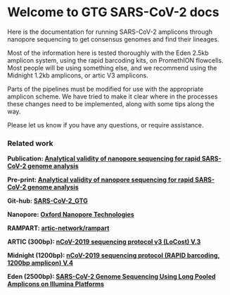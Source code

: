 # Welcome to GTG SARS-CoV-2 docs

Here is the documentation for running SARS-CoV-2 amplicons through nanopore sequencing to get consensus genomes and find their lineages.

Most of the information here is tested thoroughly with the Eden 2.5kb amplicon system, using the rapid barcoding kits, on PromethION flowcells. Most people will be using something else, and we recommend using the Midnight 1.2kb amplicons, or artic V3 amplicons.

Parts of the pipelines must be modified for use with the appropriate amplicon scheme. We have tried to make it clear where in the processes these changes need to be implemented, along with some tips along the way.

Please let us know if you have any questions, or require assistance.


### Related work

**Publication: [Analytical validity of nanopore sequencing for rapid SARS-CoV-2 genome analysis](https://www.nature.com/articles/s41467-020-20075-6)**

**Pre-print: [Analytical validity of nanopore sequencing for rapid SARS-CoV-2 genome analysis](https://www.biorxiv.org/content/10.1101/2020.08.04.236893v2)**

**Git-hub: [SARS-CoV-2_GTG](https://github.com/Psy-Fer/SARS-CoV-2_GTG)**

**Nanopore: [Oxford Nanopore Technologies](https://nanoporetech.com/)**

**RAMPART: [artic-network/rampart](https://github.com/artic-network/rampart)**

**ARTIC (300bp): [nCoV-2019 sequencing protocol v3 (LoCost) V.3](https://www.protocols.io/view/ncov-2019-sequencing-protocol-v3-locost-bh42j8ye)**

**Midnight (1200bp): [nCoV-2019 sequencing protocol (RAPID barcoding, 1200bp amplicon) V.4](https://www.protocols.io/view/ncov-2019-sequencing-protocol-rapid-barcoding-1200-bh7hj9j6)**

**Eden (2500bp): [SARS-CoV-2 Genome Sequencing Using Long Pooled Amplicons on Illumina Platforms](https://www.protocols.io/view/sars-cov-2-genome-sequencing-using-long-pooled-amp-befyjbpw)**
